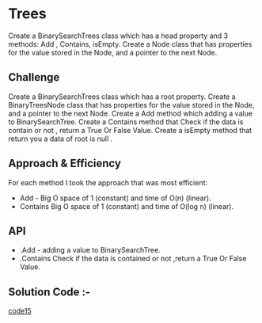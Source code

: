 # Trees

Create a BinarySearchTrees class which has a head property and 3 methods: Add , Contains, isEmpty.
Create a Node class that has properties for the value stored in the Node, and a pointer to the next Node.

## Challenge
Create a BinarySearchTrees class which has a root property.
Create a BinaryTreesNode class that has properties for the value stored in the Node, and a pointer to the next Node.
Create a Add method which adding a value to BinarySearchTree.
Create a Contains method that Check if the data is contain or not ,  return a True Or False Value.
Create a isEmpty method that return you a data of root is null .

## Approach & Efficiency
For each method I took the approach that was most efficient:
- Add - Big O space of 1 (constant) and time of O(n) (linear).
- Contains Big O space of 1 (constant) and time of O(log n) (linear).

## API
* .Add - adding a value to BinarySearchTree. 
* .Contains Check if the data is contained or not ,return a True Or False Value.


## Solution Code :-
[code15](../code05/lib/src/main/java/BinaryTrees)
